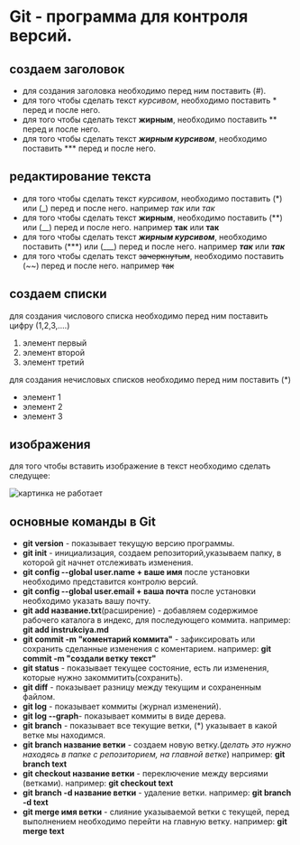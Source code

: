 # Git - программа для контроля версий.

## создаем заголовок
* для создания заголовка необходимо перед ним поставить (#).
* для того чтобы сделать текст *курсивом*, необходимо поставить * перед и после него.
* для того чтобы сделать текст **жирным**, необходимо поставить ** перед и после него.
* для того чтобы сделать текст ***жирным курсивом***, необходимо поставить *** перед и после него.

## редактирование текста
* для того чтобы сделать текст *курсивом*, необходимо поставить (*) или (_) перед и после него. например *так* или _так_
* для того чтобы сделать текст **жирным**, необходимо поставить (**) или (__) перед и после него. например **так** или __так__
* для того чтобы сделать текст ***жирным курсивом***, необходимо поставить (***) или (___) перед и после него. например ***так*** или ___так___
* для того чтобы сделать текст ~~зачеркнутым~~, необходимо поставить (~~) перед и после него. например ~~так~~

## создаем списки
для создания числового списка необходимо перед ним поставить цифру (1,2,3,....)

1. элемент первый
2. элемент второй
3. элемент третий

для создания нечисловых списков необходимо перед ним поставить (*)

* элемент 1
* элемент 2
* элемент 3 

## изображения
для того чтобы вставить изображение в текст необходимо сделать следущее:

![картинка не работает](Рисунок3.JPG)

## основные команды в Git
* __git version__ - показывает текущую версию программы.
* __git init__ - инициализация, создаем репозиторий,указываем папку, в которой git начнет отслеживать изменения.
* __git config --global user.name + ваше имя__ после установки необходимо представится контролю версий.
* __git config --global user.email + ваша почта__ после установки необходимо указать вашу почту.
* __git add название.txt__(расширение) - добавляем содержимое рабочего каталога в индекс, для последующего коммита. например: __git add instrukciya.md__
* __git commit -m "коментарий коммита"__ - зафиксировать или сохранить сделанные изменения с коментарием. например: __git commit -m "создали ветку текст"__
* __git status__ - показывает текущее состояние, есть ли изменения, которые нужно закоммитить(сохранить).
* __git diff__ - показывает разницу между текущим и сохраненным файлом.
* __git log__ - показывает коммиты (журнал изменений).
* __git log --graph__- показывает коммиты в виде дерева.
* __git branch__ - показывает все текущие ветки, (*) указывает в какой ветке мы находимся.
* __git branch название ветки__ - создаем новую ветку.(_делать это нужно находясь в папке с репозиторием, на главной ветке_) например: __git branch text__
* __git checkout название ветки__ - переключение между версиями (ветками). например: __git checkout text__
* __git branch -d название ветки__ - удаление ветки. например: __git branch -d text__
* __git merge имя ветки__ - слияние указываемой ветки с текущей, перед выполнением необходимо перейти на главную ветку. например: __git merge text__


